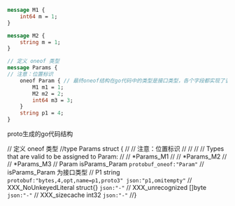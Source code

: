 
```protobuf
message M1 {
    int64 m = 1;
}

message M2 {
    string m = 1;
}

// 定义 oneof 类型
message Params {
// 注意：位置标识
    oneof Param { // 最终oneof结构在go代码中的类型是接口类型，各个字段都实现了该接口
        M1 m1 = 1;
        M2 m2 = 2;
        int64 m3 = 3;
    }
    string p1 = 4;
}
```
proto生成的go代码结构


// 定义 oneof 类型
//type Params struct {
//	// 注意：位置标识
//	//
//	// Types that are valid to be assigned to Param:
//	//	*Params_M1
//	//	*Params_M2
//	//	*Params_M3
//	Param                isParams_Param `protobuf_oneof:"Param"` // isParams_Param 为接口类型
//	P1                   string         `protobuf:"bytes,4,opt,name=p1,proto3" json:"p1,omitempty"`
//	XXX_NoUnkeyedLiteral struct{}       `json:"-"`
//	XXX_unrecognized     []byte         `json:"-"`
//	XXX_sizecache        int32          `json:"-"`
//}


